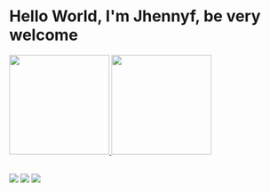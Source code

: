# Hello World, I'm Jhennyf, be very welcome

<table>
  <a href="https://github.com/Jhennyf">
  <img height="180em" src="https://github-readme-stats.vercel.app/api?username=jhennyf&show_icons=true&theme=tokyonight&include_all_commits=true&count_private=true"/>
  <img height="180em" src="https://github-readme-stats.vercel.app/api/top-langs/?username=jhennyf&layout=compact&langs_count=6&theme=tokyonight"/>
</table>

<div> 
  <a href="https://instagram.com/jhennyf.grota?igshid=OGQ5ZDc2ODk2ZA" target="_blank"><img src="https://img.shields.io/badge/-Instagram-%23E4405F?style=for-the-badge&logo=instagram&logoColor=white" target="_blank"></a>
  <a href = "mailto:jhennyflimasantana@gmail.com"><img src="https://img.shields.io/badge/-Gmail-%23333?style=for-the-badge&logo=gmail&logoColor=white" target="_blank"></a>
  <a href="https://www.linkedin.com/in/jhennyf-lima-7595ab237/" target="_blank"><img src="https://img.shields.io/badge/-LinkedIn-%230077B5?style=for-the-badge&logo=linkedin&logoColor=white" target="_blank"></a> 
</div>
